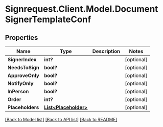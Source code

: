 # Signrequest.Client.Model.DocumentSignerTemplateConf
## Properties

Name | Type | Description | Notes
------------ | ------------- | ------------- | -------------
**SignerIndex** | **int?** |  | [optional] 
**NeedsToSign** | **bool?** |  | [optional] 
**ApproveOnly** | **bool?** |  | [optional] 
**NotifyOnly** | **bool?** |  | [optional] 
**InPerson** | **bool?** |  | [optional] 
**Order** | **int?** |  | [optional] 
**Placeholders** | [**List&lt;Placeholder&gt;**](Placeholder.md) |  | [optional] 

[[Back to Model list]](../README.md#documentation-for-models) [[Back to API list]](../README.md#documentation-for-api-endpoints) [[Back to README]](../README.md)

